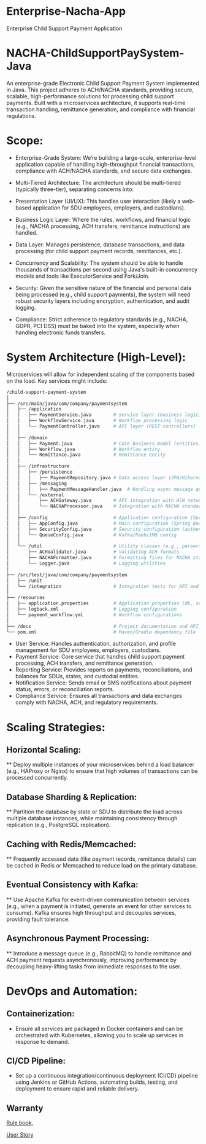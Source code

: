 # Enterprise-Nacha-App
Enterprise Child Support Payment Application

# NACHA-ChildSupportPaySystem-Java
An enterprise-grade Electronic Child Support Payment System implemented in Java.
This project adheres to ACH/NACHA standards, providing secure, scalable, high-performance solutions for processing child support payments. 
Built with a microservices architecture, it supports real-time transaction handling, remittance generation, and compliance with financial regulations.

# Scope:
* Enterprise-Grade System: We’re building a large-scale, enterprise-level application capable of handling high-throughput financial transactions, compliance with ACH/NACHA standards, and secure data exchanges.

* Multi-Tiered Architecture: The architecture should be multi-tiered (typically three-tier), separating concerns into:

* Presentation Layer (UI/UX): This handles user interaction (likely a web-based application for SDU employees, employers, and custodians).
* Business Logic Layer: Where the rules, workflows, and financial logic (e.g., NACHA processing, ACH transfers, remittance instructions) are handled.
* Data Layer: Manages persistence, database transactions, and data processing (for child support payment records, remittances, etc.).
* Concurrency and Scalability: The system should be able to handle thousands of transactions per second using Java's built-in concurrency models and tools like ExecutorService and Fork/Join.

* Security: Given the sensitive nature of the financial and personal data being processed (e.g., child support payments), the system will need robust security layers including encryption, authentication, and audit logging.

* Compliance: Strict adherence to regulatory standards (e.g., NACHA, GDPR, PCI DSS) must be baked into the system, especially when handling electronic funds transfers.

# System Architecture (High-Level):
Microservices will allow for independent scaling of the components based on the load. Key services might include:

```bash
/child-support-payment-system
│
├── /src/main/java/com/company/paymentsystem
│   ├── /application
│   │   ├── PaymentService.java        # Service layer (business logic)
│   │   ├── WorkflowService.java       # Workflow processing logic
│   │   └── PaymentController.java     # API layer (REST controllers)
│   │
│   ├── /domain
│   │   ├── Payment.java               # Core business model (entities)
│   │   ├── Workflow.java              # Workflow entity
│   │   └── Remittance.java            # Remittance entity
│   │
│   ├── /infrastructure
│   │   ├── /persistence
│   │   │   ├── PaymentRepository.java # Data access layer (JPA/Hibernate)
│   │   ├── /messaging
│   │   │   ├── PaymentMessageHandler.java  # Handling async message queues
│   │   └── /external
│   │       ├── ACHGateway.java        # API integration with ACH network
│   │       └── NACHAProcessor.java    # Integration with NACHA standards
│   │
│   ├── /config                        # Application configuration (Spring beans)
│   │   ├── AppConfig.java             # Main configuration (Spring Boot)
│   │   ├── SecurityConfig.java        # Security configuration (authentication)
│   │   └── QueueConfig.java           # Kafka/RabbitMQ config
│   │
│   └── /util                          # Utility classes (e.g., parsers, validators)
│       ├── ACHValidator.java          # Validating ACH formats
│       ├── NACHAFormatter.java        # Formatting files for NACHA standards
│       └── Logger.java                # Logging utilities
│
├── /src/test/java/com/company/paymentsystem
│   ├── /unit
│   └── /integration                   # Integration tests for API and DB
│
├── /resources
│   ├── application.properties         # Application properties (db, security)
│   ├── logback.xml                    # Logging configuration
│   └── payment_workflow.yml           # Workflow configurations
│
├── /docs                              # Project documentation and API specs
└── pom.xml                            # Maven/Gradle dependency file

```

* User Service: Handles authentication, authorization, and profile management for SDU employees, employers, custodians.
* Payment Service: Core service that handles child support payment processing, ACH transfers, and remittance generation.
* Reporting Service: Provides reports on payments, reconciliations, and balances for SDUs, states, and custodial entities.
* Notification Service: Sends email or SMS notifications about payment status, errors, or reconciliation reports.
* Compliance Service: Ensures all transactions and data exchanges comply with NACHA, ACH, and regulatory requirements.

# Scaling Strategies:
## Horizontal Scaling:

** Deploy multiple instances of your microservices behind a load balancer (e.g., HAProxy or Nginx) to ensure that high volumes of transactions can be processed concurrently.

## Database Sharding & Replication:

** Partition the database by state or SDU to distribute the load across multiple database instances, while maintaining consistency through replication (e.g., PostgreSQL replication).

## Caching with Redis/Memcached:

** Frequently accessed data (like payment records, remittance details) can be cached in Redis or Memcached to reduce load on the primary database.

## Eventual Consistency with Kafka:

** Use Apache Kafka for event-driven communication between services (e.g., when a payment is initiated, generate an event for other services to consume). Kafka ensures high throughput and decouples services, providing fault tolerance.

## Asynchronous Payment Processing:

** Introduce a message queue (e.g., RabbitMQ) to handle remittance and ACH payment requests asynchronously, improving performance by decoupling heavy-lifting tasks from immediate responses to the user.

# DevOps and Automation:

## Containerization: 
* Ensure all services are packaged in Docker containers and can be orchestrated with Kubernetes, allowing you to scale up services in response to demand.
## CI/CD Pipeline: 
* Set up a continuous integration/continuous deployment (CI/CD) pipeline using Jenkins or GitHub Actions, automating builds, testing, and deployment to ensure rapid and reliable delivery.

## Warranty
[Rule book](https://www.nacha.org/sites/default/files/2024-10/Nacha_Rules_TOU_print-ebook.pdf),

[User Story]("https://chatgpt.com/share/673e1985-68a0-8006-9f02-4f5f284c9cd8")
